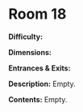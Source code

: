 # Room 18

**Difficulty:** 

**Dimensions:** 

**Entrances & Exits:**

**Description:**
Empty.

**Contents:**
Empty.
